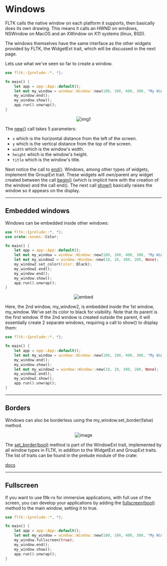 # Windows

FLTK calls the native window on each platform it supports, then basically does its own drawing. This means it calls an HWND on windows, NSWindow on MacOS and an XWindow on X11 systems (linux, BSD).

The windows themselves have the same interface as the other widgets provided by FLTK, the WidgetExt trait, which will be discussed in the next page.

Lets use what we've seen so far to create a window.

```rust
use fltk::{prelude::*, *};

fn main() {
    let app = app::App::default();
    let mut my_window = window::Window::new(100, 100, 400, 300, "My Window");
    my_window.end();
    my_window.show();
    app.run().unwrap();
}
```
<div align="center">

![img1](https://user-images.githubusercontent.com/98977436/244393458-7add4afc-11ec-47dc-b62e-68488ada132f.PNG)

</div>

The [new()](https://docs.rs/fltk/latest/fltk/prelude/trait.WidgetBase.html#tymethod.new) call takes 5 parameters:
- `x` which is the horizontal distance from the left of the screen.
- `y` which is the vertical distance from the top of the screen.
- `width` which is the window's width.
- `height` which is the window's height.
- `title` which is the window's title.

Next notice the call to [end()](https://docs.rs/fltk/latest/fltk/prelude/trait.GroupExt.html#tymethod.end). Windows, among other types of widgets, implement the GroupExt trait. These widgets will own/parent any widget created between the call [begin()](https://docs.rs/fltk/latest/fltk/prelude/trait.GroupExt.html#tymethod.begin) (which is implicit here with the creation of the window) and the call end().
The next call [show()](https://docs.rs/fltk/latest/fltk/prelude/trait.WidgetExt.html#tymethod.show) basically raises the window so it appears on the display.

---

## Embedded windows

Windows can be embedded inside other windows:
```rust
use fltk::{prelude::*, *};
use crate::enums::Color;

fn main() {
    let app = app::App::default();
    let mut my_window = window::Window::new(100, 100, 400, 300, "My Window");
    let mut my_window2 = window::Window::new(10, 10, 380, 280, None);
    my_window2.set_color(Color::Black);
    my_window2.end();
    my_window.end();
    my_window.show();
    app.run().unwrap();
}
```
<div align="center">

![embed](https://user-images.githubusercontent.com/98977436/244393452-8b8f11ef-036a-4be6-8d6f-b49418322f3c.PNG)

</div>

Here, the 2nd window, my_window2, is embedded inside the 1st window, my_window. We've set its color to black for visibility. Note that its parent is the first window. If the 2nd window is created outside the parent, it will essentially create 2 separate windows, requiring a call to show() to display them:

```rust
use fltk::{prelude::*, *};

fn main() {
    let app = app::App::default();
    let mut my_window = window::Window::new(100, 100, 400, 300, "My Window");
    my_window.end();
    my_window.show();
    let mut my_window2 = window::Window::new(10, 10, 380, 280, None);
    my_window2.end();
    my_window2.show();
    app.run().unwrap();
}
```

---

## Borders

Windows can also be borderless using the my_window.set_border(false) method.

<div align="center">

![image](https://user-images.githubusercontent.com/37966791/100937639-565cdd80-3504-11eb-8cf6-e135243c38b0.png)

</div>

The [set_border(bool)](https://docs.rs/fltk/latest/fltk/prelude/trait.WindowExt.html#tymethod.set_border) method is part of the WindowExt trait, implemented by all window types in FLTK, in addition to the WidgetExt and GroupExt traits.
The list of traits can be found in the prelude module of the crate:

[docs](https://docs.rs/fltk/*/fltk/prelude/index.html)

---

## Fullscreen

If you want to use fltk-rs for immersive applications, with full use of the screen, you can develop your applications by adding the [fullscreen(bool)](https://docs.rs/fltk/latest/fltk/prelude/trait.WindowExt.html#tymethod.fullscreen) method to the main window, setting it to true.

```rust
use fltk::{prelude::*, *};

fn main() {
    let app = app::App::default();
    let mut my_window = window::Window::new(100, 100, 400, 300, "My Window");
    my_window.fullscreen(true);
    my_window.end();
    my_window.show();
    app.run().unwrap();
}
```
